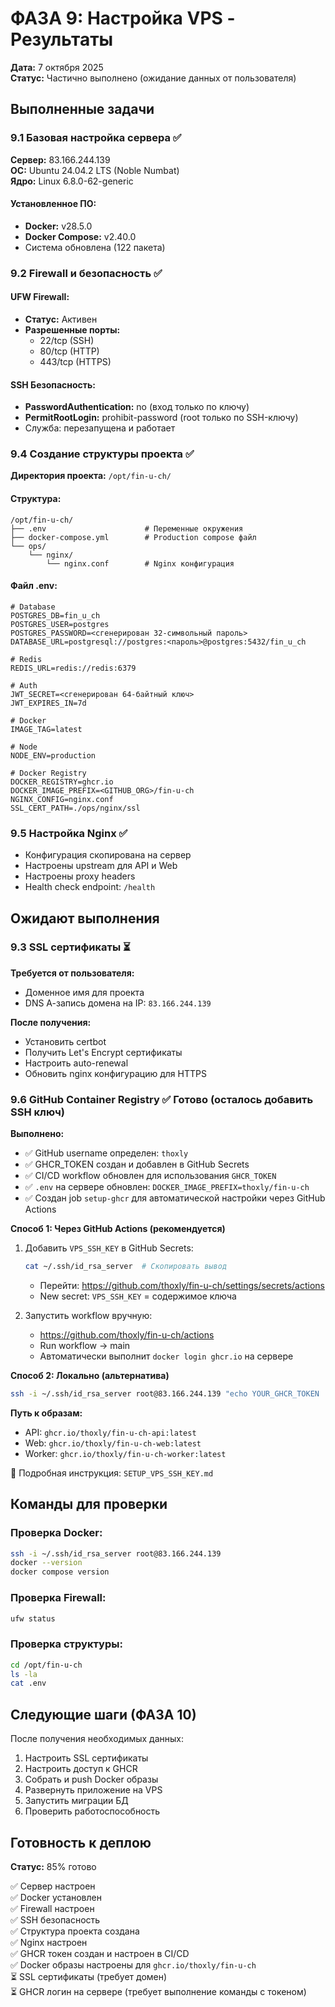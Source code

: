 # ФАЗА 9: Настройка VPS - Результаты

**Дата:** 7 октября 2025  
**Статус:** Частично выполнено (ожидание данных от пользователя)

## Выполненные задачи

### 9.1 Базовая настройка сервера ✅

**Сервер:** 83.166.244.139  
**ОС:** Ubuntu 24.04.2 LTS (Noble Numbat)  
**Ядро:** Linux 6.8.0-62-generic

#### Установленное ПО:

- **Docker:** v28.5.0
- **Docker Compose:** v2.40.0
- Система обновлена (122 пакета)

### 9.2 Firewall и безопасность ✅

#### UFW Firewall:

- **Статус:** Активен
- **Разрешенные порты:**
  - 22/tcp (SSH)
  - 80/tcp (HTTP)
  - 443/tcp (HTTPS)

#### SSH Безопасность:

- **PasswordAuthentication:** no (вход только по ключу)
- **PermitRootLogin:** prohibit-password (root только по SSH-ключу)
- Служба: перезапущена и работает

### 9.4 Создание структуры проекта ✅

**Директория проекта:** `/opt/fin-u-ch/`

#### Структура:

```
/opt/fin-u-ch/
├── .env                      # Переменные окружения
├── docker-compose.yml        # Production compose файл
└── ops/
    └── nginx/
        └── nginx.conf        # Nginx конфигурация
```

#### Файл .env:

```env
# Database
POSTGRES_DB=fin_u_ch
POSTGRES_USER=postgres
POSTGRES_PASSWORD=<сгенерирован 32-символьный пароль>
DATABASE_URL=postgresql://postgres:<пароль>@postgres:5432/fin_u_ch

# Redis
REDIS_URL=redis://redis:6379

# Auth
JWT_SECRET=<сгенерирован 64-байтный ключ>
JWT_EXPIRES_IN=7d

# Docker
IMAGE_TAG=latest

# Node
NODE_ENV=production

# Docker Registry
DOCKER_REGISTRY=ghcr.io
DOCKER_IMAGE_PREFIX=<GITHUB_ORG>/fin-u-ch
NGINX_CONFIG=nginx.conf
SSL_CERT_PATH=./ops/nginx/ssl
```

### 9.5 Настройка Nginx ✅

- Конфигурация скопирована на сервер
- Настроены upstream для API и Web
- Настроены proxy headers
- Health check endpoint: `/health`

## Ожидают выполнения

### 9.3 SSL сертификаты ⏳

**Требуется от пользователя:**

- Доменное имя для проекта
- DNS А-запись домена на IP: `83.166.244.139`

**После получения:**

- Установить certbot
- Получить Let's Encrypt сертификаты
- Настроить auto-renewal
- Обновить nginx конфигурацию для HTTPS

### 9.6 GitHub Container Registry ✅ Готово (осталось добавить SSH ключ)

**Выполнено:**

- ✅ GitHub username определен: `thoxly`
- ✅ GHCR_TOKEN создан и добавлен в GitHub Secrets
- ✅ CI/CD workflow обновлен для использования `GHCR_TOKEN`
- ✅ `.env` на сервере обновлен: `DOCKER_IMAGE_PREFIX=thoxly/fin-u-ch`
- ✅ Создан job `setup-ghcr` для автоматической настройки через GitHub Actions

**Способ 1: Через GitHub Actions (рекомендуется)**

1. Добавить `VPS_SSH_KEY` в GitHub Secrets:

   ```bash
   cat ~/.ssh/id_rsa_server  # Скопировать вывод
   ```

   - Перейти: https://github.com/thoxly/fin-u-ch/settings/secrets/actions
   - New secret: `VPS_SSH_KEY` = содержимое ключа

2. Запустить workflow вручную:
   - https://github.com/thoxly/fin-u-ch/actions
   - Run workflow → main
   - Автоматически выполнит `docker login ghcr.io` на сервере

**Способ 2: Локально (альтернатива)**

```bash
ssh -i ~/.ssh/id_rsa_server root@83.166.244.139 "echo YOUR_GHCR_TOKEN | docker login ghcr.io -u thoxly --password-stdin"
```

**Путь к образам:**

- API: `ghcr.io/thoxly/fin-u-ch-api:latest`
- Web: `ghcr.io/thoxly/fin-u-ch-web:latest`
- Worker: `ghcr.io/thoxly/fin-u-ch-worker:latest`

📝 Подробная инструкция: `SETUP_VPS_SSH_KEY.md`

## Команды для проверки

### Проверка Docker:

```bash
ssh -i ~/.ssh/id_rsa_server root@83.166.244.139
docker --version
docker compose version
```

### Проверка Firewall:

```bash
ufw status
```

### Проверка структуры:

```bash
cd /opt/fin-u-ch
ls -la
cat .env
```

## Следующие шаги (ФАЗА 10)

После получения необходимых данных:

1. Настроить SSL сертификаты
2. Настроить доступ к GHCR
3. Собрать и push Docker образы
4. Развернуть приложение на VPS
5. Запустить миграции БД
6. Проверить работоспособность

## Готовность к деплою

**Статус:** 85% готово

✅ Сервер настроен  
✅ Docker установлен  
✅ Firewall настроен  
✅ SSH безопасность  
✅ Структура проекта создана  
✅ Nginx настроен  
✅ GHCR токен создан и настроен в CI/CD  
✅ Docker образы настроены для `ghcr.io/thoxly/fin-u-ch`  
⏳ SSL сертификаты (требует домен)  
⏳ GHCR логин на сервере (требует выполнение команды с токеном)
